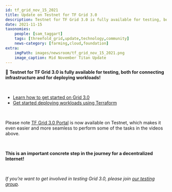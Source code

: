```yaml
---
id: tf_grid_nov_15_2021
title: Update on Testnet for TF Grid 3.0
description: Testnet for TF Grid 3.0 is fully available for testing, both for connecting infrastructure and for deploying workloads!
date: 2021-11-15
taxonomies:
    people: [sam_taggart]
    tags: [threefold_grid,update,technology,community]
    news-category: [farming,cloud,foundation]
extra:
    imgPath: images/newsroom/tf_grid_nov_15_2021.png
    image_caption: Mid November Titan Update
---
```


🚨 **Testnet for TF Grid 3.0 is fully available for testing, both for connecting infrastructure and for deploying workloads!**

<br/>

- [Learn how to get started on Grid 3.0](https://vimeo.com/645664686/ae8a2b6833)
- [Get started deploying workloads using Terraform](https://vimeo.com/645664908/fe7cd9b56f)

<br/>

Please note [TF Grid 3.0 Portal](https://portal.test.grid.tf/) is now available on Testnet, which makes it even easier and more seamless to perform some of the tasks in the videos above.

<br/>

**This is an important concrete step in the journey for a decentralized Internet!**

<br/>

*If you’re want to get involved in testing Grid 3.0, please join [our testing group](https://t.me/threefoldtesting).*
